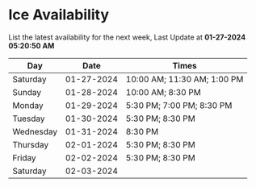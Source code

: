 # Ice Availability

List the latest availability for the next week, Last Update at **01-27-2024 05:20:50 AM**

| Day         | Date        | Times       |
| ----------- | ----------- | ----------- |
|Saturday|01-27-2024|10:00 AM; 11:30 AM; 1:00 PM|
|Sunday|01-28-2024|10:00 AM; 8:30 PM|
|Monday|01-29-2024|5:30 PM; 7:00 PM; 8:30 PM|
|Tuesday|01-30-2024|5:30 PM; 8:30 PM|
|Wednesday|01-31-2024|8:30 PM|
|Thursday|02-01-2024|5:30 PM; 8:30 PM|
|Friday|02-02-2024|5:30 PM; 8:30 PM|
|Saturday|02-03-2024||

